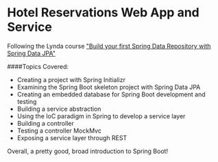 Hotel Reservations Web App and Service 
======================================

Following the Lynda course ["Build your first Spring Data Repository with Spring Data JPA"](https://www.lynda.com/Web-tutorials/Build-your-first-Spring-Data-Repository-Spring-Data-JPA/550572/595804-4.html)

####Topics Covered:
* Creating a project with Spring Initializr
* Examining the Spring Boot skeleton project with Spring Data JPA
* Creating an embedded database for Spring Boot development and testing
* Building a service abstraction
* Using the IoC paradigm in Spring to develop a service layer
* Building a controller
* Testing a controller MockMvc
* Exposing a service layer through REST

Overall, a pretty good, broad introduction to Spring Boot!